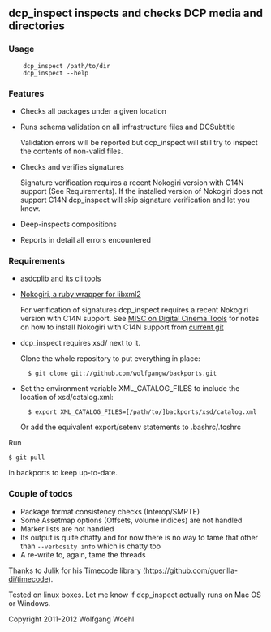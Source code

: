 ## dcp_inspect inspects and checks DCP media and directories

### Usage

        dcp_inspect /path/to/dir
        dcp_inspect --help

### Features

- Checks all packages under a given location

- Runs schema validation on all infrastructure files and DCSubtitle

    Validation errors will be reported but dcp_inspect will still try to inspect the contents of non-valid files.

- Checks and verifies signatures

    Signature verification requires a recent Nokogiri version with C14N support (See Requirements). If the installed version of Nokogiri does not support C14N dcp_inspect will skip signature verification and let you know.

- Deep-inspects compositions

- Reports in detail all errors encountered

### Requirements

- [asdcplib and its cli tools](http://www.cinecert.com/asdcplib/)

- [Nokogiri, a ruby wrapper for libxml2](http://nokogiri.org/tutorials/installing_nokogiri.html)

    For verification of signatures dcp_inspect requires a recent Nokogiri version with C14N support. See [MISC on Digital Cinema Tools](https://github.com/wolfgangw/digital_cinema_tools/wiki/MISC) for notes on how to install Nokogiri with C14N support from [current git](https://github.com/tenderlove/nokogiri)

- dcp_inspect requires xsd/ next to it.

    Clone the whole repository to put everything in place:

        $ git clone git://github.com/wolfgangw/backports.git

- Set the environment variable XML_CATALOG_FILES to include the location of xsd/catalog.xml:

        $ export XML_CATALOG_FILES=[/path/to/]backports/xsd/catalog.xml

    Or add the equivalent export/setenv statements to .bashrc/.tcshrc

Run

    $ git pull

in backports to keep up-to-date.

### Couple of todos

- Package format consistency checks (Interop/SMPTE)
- Some Assetmap options (Offsets, volume indices) are not handled
- Marker lists are not handled
- Its output is quite chatty and for now there is no way to tame that other than `--verbosity info` which is chatty too
- A re-write to, again, tame the threads

Thanks to Julik for his Timecode library (https://github.com/guerilla-di/timecode).

Tested on linux boxes. Let me know if dcp_inspect actually runs on Mac OS or Windows.

Copyright 2011-2012 Wolfgang Woehl

